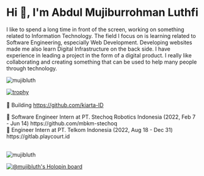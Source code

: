 <h1 align="left">Hi 👋, I'm Abdul Mujiburrohman Luthfi</h1>
<p align="left">I like to spend a long time in front of the screen, working on something related to Information Technology. The field I focus on is learning related to Software Engineering, especially Web Development. Developing websites made me also learn Digital Infrastructure on the back side. I have experience in leading a project in the form of a digital product. I really like collaborating and creating something that can be used to help many people through technology.</p>
<p align="left"> <img src="https://github-readme-stats.vercel.app/api?username=mujibluth&count_private=true&show_icons=true&theme=prussian" alt="mujibluth" /> </p>

[![trophy](https://github-profile-trophy.vercel.app/?username=mujibluth&margin-w=8)](https://github.com/ryo-ma/github-profile-trophy)
<br>
<br>
🌱 Building https://github.com/kiarta-ID</p>

<p>🔭 Software Engineer Intern at PT. Stechoq Robotics Indonesia (2022, Feb 7 - Jun 14) https://github.com/mbkm-stechoq
<br>🔭 Engineer Intern at PT. Telkom Indonesia (2022, Aug 18 - Dec 31) https://gitlab.playcourt.id <br> <br>
<p align="left"> <img src="https://komarev.com/ghpvc/?username=mujibluth" alt="mujibluth" /> </p> <!-- visitors counted from the date : 15 April 2021 -->


[![@mujibluth's Holopin board](https://holopin.me/mujibluth)](https://holopin.io/@mujibluth)

<br>

<!-- Here are some ideas to get you started:

- 🔭 I’m currently working on ...
- 🌱 I’m currently learning ...
- 👯 I’m looking to collaborate on ...
- 🤔 I’m looking for help with ...
- 💬 Ask me about ...
- 📫 How to reach me: ...
- 😄 Pronouns: ...
- ⚡ Fun fact: ...
-->
